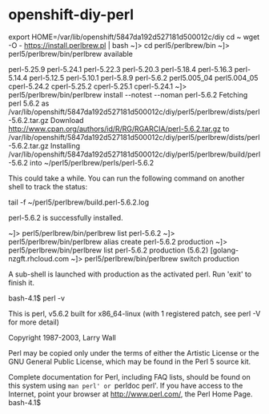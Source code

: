 # openshift-diy-perl
export HOME=/var/lib/openshift/5847da192d527181d500012c/diy
cd ~
wget -O - https://install.perlbrew.pl | bash
 ~]\> cd perl5/perlbrew/bin
 ~]\> perl5/perlbrew/bin/perlbrew available

perl-5.25.9
  perl-5.24.1
  perl-5.22.3
  perl-5.20.3
  perl-5.18.4
  perl-5.16.3
  perl-5.14.4
  perl-5.12.5
  perl-5.10.1
  perl-5.8.9
  perl-5.6.2
  perl5.005_04
  perl5.004_05
  cperl-5.24.2
  cperl-5.25.2
  cperl-5.25.1
  cperl-5.24.1
  ~]\> perl5/perlbrew/bin/perlbrew install --notest --noman perl-5.6.2
Fetching perl 5.6.2 as /var/lib/openshift/5847da192d527181d500012c/diy/perl5/perlbrew/dists/perl-5.6.2.tar.gz
Download http://www.cpan.org/authors/id/R/RG/RGARCIA/perl-5.6.2.tar.gz to /var/lib/openshift/5847da192d527181d500012c/diy/perl5/perlbrew/dists/perl-5.6.2.tar.gz
Installing /var/lib/openshift/5847da192d527181d500012c/diy/perl5/perlbrew/build/perl-5.6.2 into ~/perl5/perlbrew/perls/perl-5.6.2

This could take a while. You can run the following command on another shell to track the status:

  tail -f ~/perl5/perlbrew/build.perl-5.6.2.log


perl-5.6.2 is successfully installed.

 ~]\> perl5/perlbrew/bin/perlbrew list
  perl-5.6.2
 ~]\> perl5/perlbrew/bin/perlbrew alias create perl-5.6.2 production
 ~]\> perl5/perlbrew/bin/perlbrew list
  perl-5.6.2
  production (5.6.2)
[golang-nzgft.rhcloud.com ~]\> perl5/perlbrew/bin/perlbrew switch  production

A sub-shell is launched with production as the activated perl. Run 'exit' to finish it.

bash-4.1$ perl -v

This is perl, v5.6.2 built for x86_64-linux
(with 1 registered patch, see perl -V for more detail)

Copyright 1987-2003, Larry Wall

Perl may be copied only under the terms of either the Artistic License or the
GNU General Public License, which may be found in the Perl 5 source kit.

Complete documentation for Perl, including FAQ lists, should be found on
this system using `man perl' or `perldoc perl'.  If you have access to the
Internet, point your browser at http://www.perl.com/, the Perl Home Page.
bash-4.1$



